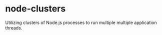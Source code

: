 # node-clusters
Utilizing clusters of Node.js processes to run multiple multiple application threads.
